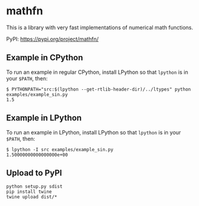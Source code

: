 # mathfn

This is a library with very fast implementations of numerical math functions.

PyPI: https://pypi.org/project/mathfn/

## Example in CPython

To run an example in regular CPython, install LPython so that `lpython` is in
your `$PATH`, then:

```console
$ PYTHONPATH="src:$(lpython --get-rtlib-header-dir)/../ltypes" python examples/example_sin.py
1.5
```

## Example in LPython

To run an example in LPython, install LPython so that `lpython` is in
your `$PATH`, then:

```console
$ lpython -I src examples/example_sin.py
1.50000000000000000e+00
```

## Upload to PyPI

```
python setup.py sdist
pip install twine
twine upload dist/*
```
